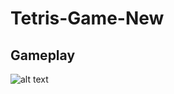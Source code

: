 # Tetris-Game-New

## Gameplay
![alt text](https://raw.githubusercontent.com/palu3492/Stage-Diagram-Creator/master/files/images/gameplay.gif)